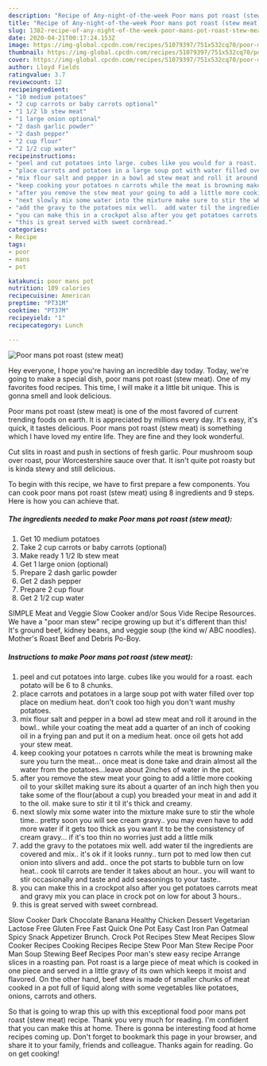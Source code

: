 ```yaml
---
description: "Recipe of Any-night-of-the-week Poor mans pot roast (stew meat)"
title: "Recipe of Any-night-of-the-week Poor mans pot roast (stew meat)"
slug: 1382-recipe-of-any-night-of-the-week-poor-mans-pot-roast-stew-meat
date: 2020-04-21T00:17:24.153Z
image: https://img-global.cpcdn.com/recipes/51079397/751x532cq70/poor-mans-pot-roast-stew-meat-recipe-main-photo.jpg
thumbnail: https://img-global.cpcdn.com/recipes/51079397/751x532cq70/poor-mans-pot-roast-stew-meat-recipe-main-photo.jpg
cover: https://img-global.cpcdn.com/recipes/51079397/751x532cq70/poor-mans-pot-roast-stew-meat-recipe-main-photo.jpg
author: Lloyd Fields
ratingvalue: 3.7
reviewcount: 12
recipeingredient:
- "10 medium potatoes"
- "2 cup carrots or baby carrots optional"
- "1 1/2 lb stew meat"
- "1 large onion optional"
- "2 dash garlic powder"
- "2 dash pepper"
- "2 cup flour"
- "2 1/2 cup water"
recipeinstructions:
- "peel and cut potatoes into large. cubes like you would for a roast.   each potato will be 6 to 8 chunks."
- "place carrots and potatoes in a large soup pot with water filled over top place on medium heat.  don&#39;t cook too high you don&#39;t want mushy potatoes."
- "mix flour salt and pepper in a bowl ad stew meat and roll it around in the bowl.. while your coating the meat add a quarter of an inch of cooking oil in a frying pan and put it on a medium heat.  once oil gets hot add your stew meat."
- "keep cooking your potatoes n carrots while the meat is browning make sure you turn the meat... once meat is done take and drain almost all the water from the potatoes...leave about 2inches of water in the pot."
- "after you remove the stew meat your going to add a little more cooking oil to your skillet making sure its about a quarter of an inch high then you take some of the flour(about a cup) you breaded your meat in and add it to the oil. make sure to stir it til it&#39;s thick and creamy."
- "next slowly mix some water into the mixture make sure to stir the whole time..  pretty soon you will see cream gravy.. you may even have to add more water if it gets too thick as you want it to be the consistency of cream gravy... if it&#39;s too thin no worries just add a little milk"
- "add the gravy to the potatoes mix well.  add water til the ingredients are covered and mix..  it&#39;s ok if it looks runny.. turn pot to med low then cut onion into slivers and add..  once the pot starts to bubble turn on low heat..  cook til carrots are tender it takes about an hour..  you will want to stir occasionally and taste and add seasonings to your taste.."
- "you can make this in a crockpot also after you get potatoes carrots meat and gravy mix you can place in crock pot on low for about  3 hours.."
- "this is great served with sweet cornbread."
categories:
- Recipe
tags:
- poor
- mans
- pot

katakunci: poor mans pot 
nutrition: 189 calories
recipecuisine: American
preptime: "PT31M"
cooktime: "PT37M"
recipeyield: "1"
recipecategory: Lunch

---
```



![Poor mans pot roast (stew meat)](https://img-global.cpcdn.com/recipes/51079397/751x532cq70/poor-mans-pot-roast-stew-meat-recipe-main-photo.jpg)

Hey everyone, I hope you're having an incredible day today. Today, we're going to make a special dish, poor mans pot roast (stew meat). One of my favorites food recipes. This time, I will make it a little bit unique. This is gonna smell and look delicious.

Poor mans pot roast (stew meat) is one of the most favored of current trending foods on earth. It is appreciated by millions every day. It's easy, it's quick, it tastes delicious. Poor mans pot roast (stew meat) is something which I have loved my entire life. They are fine and they look wonderful.

Cut slits in roast and push in sections of fresh garlic. Pour mushroom soup over roast, pour Worcestershire sauce over that. It isn&#39;t quite pot roasty but is kinda stewy and still delicious.


To begin with this recipe, we have to first prepare a few components. You can cook poor mans pot roast (stew meat) using 8 ingredients and 9 steps. Here is how you can achieve that.

<!--inarticleads1-->

##### The ingredients needed to make Poor mans pot roast (stew meat):

1. Get 10 medium potatoes
1. Take 2 cup carrots or baby carrots (optional)
1. Make ready 1 1/2 lb stew meat
1. Get 1 large onion (optional)
1. Prepare 2 dash garlic powder
1. Get 2 dash pepper
1. Prepare 2 cup flour
1. Get 2 1/2 cup water


SIMPLE Meat and Veggie Slow Cooker and/or Sous Vide Recipe Resources. We have a &#34;poor man stew&#34; recipe growing up but it&#39;s different than this! It&#39;s ground beef, kidney beans, and veggie soup (the kind w/ ABC noodles). Mother&#39;s Roast Beef and Debris Po-Boy. 

<!--inarticleads2-->

##### Instructions to make Poor mans pot roast (stew meat):

1. peel and cut potatoes into large. cubes like you would for a roast.   each potato will be 6 to 8 chunks.
1. place carrots and potatoes in a large soup pot with water filled over top place on medium heat.  don&#39;t cook too high you don&#39;t want mushy potatoes.
1. mix flour salt and pepper in a bowl ad stew meat and roll it around in the bowl.. while your coating the meat add a quarter of an inch of cooking oil in a frying pan and put it on a medium heat.  once oil gets hot add your stew meat.
1. keep cooking your potatoes n carrots while the meat is browning make sure you turn the meat... once meat is done take and drain almost all the water from the potatoes...leave about 2inches of water in the pot.
1. after you remove the stew meat your going to add a little more cooking oil to your skillet making sure its about a quarter of an inch high then you take some of the flour(about a cup) you breaded your meat in and add it to the oil. make sure to stir it til it&#39;s thick and creamy.
1. next slowly mix some water into the mixture make sure to stir the whole time..  pretty soon you will see cream gravy.. you may even have to add more water if it gets too thick as you want it to be the consistency of cream gravy... if it&#39;s too thin no worries just add a little milk
1. add the gravy to the potatoes mix well.  add water til the ingredients are covered and mix..  it&#39;s ok if it looks runny.. turn pot to med low then cut onion into slivers and add..  once the pot starts to bubble turn on low heat..  cook til carrots are tender it takes about an hour..  you will want to stir occasionally and taste and add seasonings to your taste..
1. you can make this in a crockpot also after you get potatoes carrots meat and gravy mix you can place in crock pot on low for about  3 hours..
1. this is great served with sweet cornbread.


Slow Cooker Dark Chocolate Banana Healthy Chicken Dessert Vegetarian Lactose Free Gluten Free Fast Quick One Pot Easy Cast Iron Pan Oatmeal Spicy Snack Appetizer Brunch. Crock Pot Recipes Stew Meat Recipes Slow Cooker Recipes Cooking Recipes Recipe Stew Poor Man Stew Recipe Poor Man Soup Stewing Beef Recipes Poor man&#39;s stew easy recipe Arrange slices in a roasting pan. Pot roast is a large piece of meat which is cooked in one piece and served in a little gravy of its own which keeps it moist and flavored. On the other hand, beef stew is made of smaller chunks of meat cooked in a pot full of liquid along with some vegetables like potatoes, onions, carrots and others. 

So that is going to wrap this up with this exceptional food poor mans pot roast (stew meat) recipe. Thank you very much for reading. I'm confident that you can make this at home. There is gonna be interesting food at home recipes coming up. Don't forget to bookmark this page in your browser, and share it to your family, friends and colleague. Thanks again for reading. Go on get cooking!
